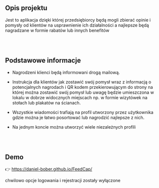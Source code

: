 ## Opis projektu

Jest to aplikacja dzięki której przedsiębiorcy będą mogli zbierać opinie i pomysły od klientów na usprawnienie ich działalności a najlepsze będą nagradzane w formie rabatów lub innych benefitów

<br>
<br>

## Podstawowe informacje

- Nagrodzeni klienci będą informowani drogą mailową.

- Instrukcja dla klientów jak zostawić swój pomysł wraz z informacją o potencjalnych nagrodach i QR kodem przekierowującym do strony na której można zostawić swój pomysł   lub uwagę będzie umieszczona w lokalu w dobrze widocznych miejscach np. w formie wizytówek na stołach lub plakatów na ścianach.
 
- Wszystkie wiadomości trafiają na profil utworzony przez użytkownika gdzie można je łatwo posortować lub nagrodzić najlepsze z nich.

- Na jednym koncie można utworzyć wiele niezależnych profili

<br>
<br>

## Demo

:point_right: https://daniel-bober.github.io/FeedCap/

chwilowo opcje logowania i rejestracji zostały wyłączone

